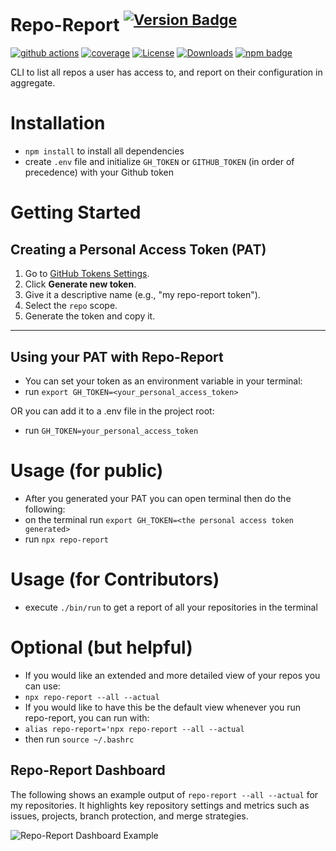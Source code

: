 # Repo-Report <sup>[![Version Badge][npm-version-svg]][package-url]</sup>

[![github actions][actions-image]][actions-url]
[![coverage][codecov-image]][codecov-url]
[![License][license-image]][license-url]
[![Downloads][downloads-image]][downloads-url]
[![npm badge][npm-badge-png]][package-url]

CLI to list all repos a user has access to, and report on their configuration in aggregate.


# Installation

- `npm install` to install all dependencies
- create `.env` file and initialize `GH_TOKEN` or `GITHUB_TOKEN` (in order of precedence) with your Github token

# Getting Started

## Creating a Personal Access Token (PAT)

1. Go to [GitHub Tokens Settings](https://github.com/settings/tokens).
2. Click **Generate new token**.
3. Give it a descriptive name (e.g., "my repo-report token").
4. Select the `repo` scope.
5. Generate the token and copy it.

---

## Using your PAT with Repo-Report

- You can set your token as an environment variable in your terminal:
- run `export GH_TOKEN=<your_personal_access_token>`

OR you can add it to a .env file in the project root:
- run `GH_TOKEN=your_personal_access_token`


# Usage (for public)

- After you generated your PAT you can open terminal then do the following:
- on the terminal run `export GH_TOKEN=<the personal access token generated>`
- run `npx repo-report`

# Usage (for Contributors)

- execute `./bin/run` to get a report of all your repositories in the terminal

# Optional (but helpful)
- If you would like an extended and more detailed view of your repos you can use:
- `npx repo-report --all --actual`
- If you would like to have this be the default view whenever you run repo-report, you can run with:
-  `alias repo-report='npx repo-report --all --actual`
- then run `source ~/.bashrc`

## Repo-Report Dashboard

The following shows an example output of `repo-report --all --actual` for my repositories. It highlights key repository settings and metrics such as issues, projects, branch protection, and merge strategies.

![Repo-Report Dashboard Example](./images/Repo-Report%20Table.png)





[package-url]: https://npmjs.org/package/repo-report
[npm-version-svg]: https://versionbadg.es/ljharb/repo-report.svg
[deps-svg]: https://david-dm.org/ljharb/repo-report.svg
[deps-url]: https://david-dm.org/ljharb/repo-report
[dev-deps-svg]: https://david-dm.org/ljharb/repo-report/dev-status.svg
[dev-deps-url]: https://david-dm.org/ljharb/repo-report#info=devDependencies
[npm-badge-png]: https://nodei.co/npm/repo-report.png?downloads=true&stars=true
[license-image]: https://img.shields.io/npm/l/repo-report.svg
[license-url]: LICENSE
[downloads-image]: https://img.shields.io/npm/dm/repo-report.svg
[downloads-url]: https://npm-stat.com/charts.html?package=repo-report
[codecov-image]: https://codecov.io/gh/ljharb/repo-report/branch/main/graphs/badge.svg
[codecov-url]: https://app.codecov.io/gh/ljharb/repo-report/
[actions-image]: https://img.shields.io/endpoint?url=https://github-actions-badge-u3jn4tfpocch.runkit.sh/ljharb/repo-report
[actions-url]: https://github.com/ljharb/repo-report/actions
